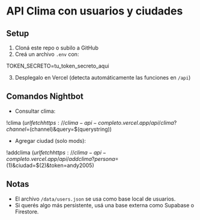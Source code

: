 # API Clima con usuarios y ciudades

## Setup

1. Cloná este repo o subilo a GitHub
2. Creá un archivo `.env` con:

TOKEN_SECRETO=tu_token_secreto_aqui

3. Desplegalo en Vercel (detecta automáticamente las funciones en `/api`)

## Comandos Nightbot

- Consultar clima:

!clima
$(urlfetch https://clima-api-completo.vercel.app/api/clima?channel=$(channel)&query=$(querystring))


- Agregar ciudad (solo mods):

!addclima
$(urlfetch https://clima-api-completo.vercel.app/api/addclima?persona=$(1)&ciudad=$(2)&token=andy2005)

## Notas

- El archivo `/data/users.json` se usa como base local de usuarios.
- Si querés algo más persistente, usá una base externa como Supabase o Firestore.
